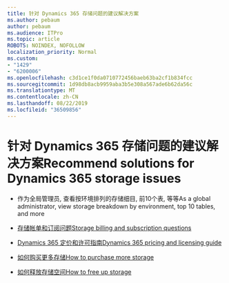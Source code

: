 ```yaml
---
title: 针对 Dynamics 365 存储问题的建议解决方案
ms.author: pebaum
author: pebaum
ms.audience: ITPro
ms.topic: article
ROBOTS: NOINDEX, NOFOLLOW
localization_priority: Normal
ms.custom:
- "1429"
- "6200006"
ms.openlocfilehash: c3d1ce1f0da0710772456baeb63ba2cf1b834fcc
ms.sourcegitcommit: 1d98db8acb9959aba3b5e308a567ade6b62da56c
ms.translationtype: MT
ms.contentlocale: zh-CN
ms.lasthandoff: 08/22/2019
ms.locfileid: "36509856"
---
```

# <a name="recommend-solutions-for-dynamics-365-storage-issues"></a><span data-ttu-id="44171-102">针对 Dynamics 365 存储问题的建议解决方案</span><span class="sxs-lookup"><span data-stu-id="44171-102">Recommend solutions for Dynamics 365 storage issues</span></span>

* <span data-ttu-id="44171-103">作为全局管理员, 查看按环境排列的存储细目, 前10个表, 等等</span><span class="sxs-lookup"><span data-stu-id="44171-103">As a global administrator, view storage breakdown by environment, top 10 tables, and more</span></span>

* [<span data-ttu-id="44171-104">存储帐单和订阅问题</span><span class="sxs-lookup"><span data-stu-id="44171-104">Storage billing and subscription questions</span></span>](https://docs.microsoft.com/dynamics365/customer-engagement/admin/contact-information-microsoft-dynamics-365-online-billing-support)

* [<span data-ttu-id="44171-105">Dynamics 365 定价和许可指南</span><span class="sxs-lookup"><span data-stu-id="44171-105">Dynamics 365 pricing and licensing guide</span></span>](https://dynamics.microsoft.com/pricing/)

* [<span data-ttu-id="44171-106">如何购买更多存储</span><span class="sxs-lookup"><span data-stu-id="44171-106">How to purchase more storage</span></span>](https://docs.microsoft.com/dynamics365/customer-engagement/admin/manage-storage#add-storage-to-dynamics-365-online)

* [<span data-ttu-id="44171-107">如何释放存储空间</span><span class="sxs-lookup"><span data-stu-id="44171-107">How to free up storage</span></span>](https://docs.microsoft.com/dynamics365/customer-engagement/admin/free-storage-space)
